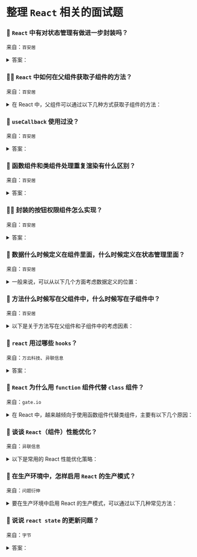 # 整理 `React` 相关的面试题

### 🔴 `React` 中有对状态管理有做进一步封装吗？

来自：`百安居`

<details>

<summary>答案：</summary>

`React` 本身除了 `useContext` 和 `useReducer` 之外，没有内置的复杂状态管理方案，但它的生态系统中有很多流行的状态管理库，为复杂组件间的状态管理提供了进一步的封装和优化。

#### 主要的解决方案和封装

1. **`Context API`：**

- `React` 提供了 `Context API`，可以不用通过每一层组件传递 `props` 的情况下，全局共享状态。
- 但当应用程序变得复杂时，单靠 `Context API` 管理状态会变得繁琐，并且可能导致性能问题，特别是组件不必要的重新渲染。

2. **`React Redux`：**

- 提供了一种可预测的方式来管理和集中应用的状态。
- 通过中间件（如 `redux-thunk` 或 `redux-saga`），`Redux` 可以处理副作用。
- 此外，`React-Redux` 可以更高效地将 `Redux` 与 `React` 组件结合起来。

> `Redux Toolkit`：`Redux` 的封装，简化了传统 `Redux` 的配置，减少了样板代码，并提供了处理异步逻辑的 `createAsyncThunk` 工具。

3. **`Recoil`：**

- `Facebook` 开发的一个状态管理库，旨在与 `React` 的并发模式无缝工作。
- 它专注于高效地管理全局和派生状态，允许更细粒度的响应式更新。
- 只有使用了特定状态的组件会在该状态变化时重新渲染。

4. **`Zustand`：**

- 一个小巧、快速、可扩展的状态管理库
- 提供了一个简单的 `API` 来管理全局和局部状态，并避免不必要的重新渲染。
- 相比 `Redux` 更简洁，适用于小到中型项目。

5. **`Jotai`：**

- 另一个轻量级的状态管理库，基于 `React` 的 `Context API` 构建
- 提供了一种更结构化的方式来管理 `atoms`（状态单元）。
- 它使不同状态之间的依赖关系更加显式化，类似 `Recoil`，可以做到细粒度的更新。

6. **`MobX`：**

- 专注于简洁和响应式编程，允许状态自动派生和更新，减少手动将状态连接到组件的需求。
- `React` 组件可以观察状态的变化，`MobX` 确保只进行必要的最少量的重新渲染。

7. **`React Query`：**

- 虽然 `React Query` 不是纯粹的状态管理库，但它是管理服务器状态（如 `API` 数据）的利器
- 简化了数据获取逻辑、缓存、同步和更新等操作，特别适合处理异步数据。

#### 总结:

`React` 的核心功能可以通过不同的状态管理解决方案得到扩展，如 `Redux`、`Recoil`、`MobX` 等。这些解决方案根据项目的复杂性，为状态管理提供了不同的优化，通常在管理大规模应用时提升性能并简化代码组织。具体使用哪一个取决于项目的需求。

</details>

### 🧑‍💻 `React` 中如何在父组件获取子组件的方法？

来自：`百安居`

<details>

<summary>在 React 中，父组件可以通过以下几种方式获取子组件的方法：</summary>

#### 一、使用 `refs`

1. 在父组件中创建一个 `ref`：

```tsx
const RefParentCom: FC = () => {
  const comRef = useRef();
  return (
    <div>
      <p>Ref parent component</p>
      <p>
        <button onClick={() => comRef.current?.callChildMethod()}>
          click me
        </button>
      </p>
      <hr />
      <RefSubCom ref={comRef} />
    </div>
  );
};
```

2. 在子组件中暴露需要被父组件调用的方法：

```tsx
const RefSubCom = forwardRef<SubRefInstance>((_, ref) => {
  useImperativeHandle(ref, () => ({
    callChildMethod: () => console.log("Ref child method called"),
  }));
  return <p>Ref children component</p>;
});
interface SubRefInstance {
  callChildMethod: () => viod;
}
```

完整实例：https://codepen.io/levi0001/pen/oNKBwwa

#### 二、通过 `context` 父组件调用子组件的方法

1. 创建一个 `context`，并包裹在父子组件最外层：

```tsx
const ConnContext = createContext<ConnInstance>({} as ConnInstance);
const App: FC = () => {
  return (
    <ConnContext.Provider value={{}}>
      <ParentComponent>
        <SubComponent />
      </ParentComponent>
    </ConnContext.Provider>
  );
};
interface ConnInstance {
  callChildMethod?: () => void;
}
```

2. 子组价获取 `context` 并绑定方法

```tsx
const SubComponent: FC = () => {
  const conn = useContext(ConnContext);
  useEffect(() => {
    conn.callChildMethod = () => console.log("call sub method");
  }, [conn]);
  return <p>Sub children component</p>;
};
```

3. 父组价通过 `context` 调用子组件的方法

```tsx
const ParentComponent: FC<PropsWithChildren> = ({ children }) => {
  const conn = useContext(ConnContext);
  return (
    <div>
      <p>Parent children component</p>
      <p>
        <button onClick={() => conn?.callChildMethod()}>click me</button>
      </p>
      <hr />
      {children}
    </div>
  );
};
```

完整实例：https://codepen.io/levi0001/pen/YzmNQvb

</details>

### 🔴 `useCallback` 使用过没？

来自：`百安居`

<details>

<summary>答案：</summary>

`useCallback` 是 `React` 中的一个 `Hook`。它用于返回一个 `memoized` 回调函数，在依赖项不变的情况下，多次渲染之间始终返回相同的函数实例。这有助于避免在组件重新渲染时，因为回调函数的重新创建而导致子组件不必要的重新渲染。

**使用场景**

1. 当把回调函数传递给子组件时，如果这个回调函数在每次父组件渲染时都重新创建，可能会导致子组件的性能问题。使用 `useCallback` 可以避免这种情况。
2. 在优化性能时，对于一些复杂的计算或可能频繁触发重新渲染的场景，使用 `useCallback` 可以确保只有在必要的时候才重新计算回调函数。

**示例用法**

```tsx
import { FC, useCallback } from "react";

const MyComponent: FC = () => {
  const handleClick = useCallback(() => {
    console.log("Button clicked");
  }, []);

  return <button onClick={handleClick}>Click me</button>;
};

export default MyComponent;
```

在这个例子中 `handleClick` 回调函数在组件初次渲染时创建一次，因为依赖项数组为空。如果有依赖项，只有当依赖项发生变化时，才会重新创建回调函数。

</details>

### 🔴 函数组件和类组件处理重复渲染有什么区别？

来自：`百安居`

<details>

<summary>答案：</summary>

**函数组件**

1. 利用 `React.memo`：将函数组件包裹在 `React.memo` 中来实现浅比较 `props` 的方式来减少重复渲染。当组件的 `props` 没有变化时，组件不会重新渲染。
2. 依赖优化：在使用 `useEffect`、`useMemo` 和 `useCallback` 等 Hook 时，可以通过精确指定依赖项数组来控制何时触发副作用和计算新的值，从而避免不必要的重复渲染。

`React.memo` 默认是浅比较，可以通过第 2 个参数进行深度检查：

```tsx
import { FC, memo } from "react";

const MyComponent: FC<MyComProps> = ({ value }) => <>component: {value}</>;

interface MyComProps {
  value: string;
}

export default memo(MyComponent, (prev, next) => prev.value !== next.value);
```

**类组件**

1. `shouldComponentUpdate`：重写类组件的 `shouldComponentUpdate` 方法来进行更细粒度的控制，决定是否进行重新渲染。该方法接收新的 `props` 和 `state` 作为参数，通过比较它们与当前的 `props` 和 `state`，返回一个布尔值来决定是否重新渲染组件。
2. `PureComponent`：类组件可以继承 `React.PureComponent`，它会对 `props` 和 `state` 进行浅比较来决定是否重新渲染组件。但只进行浅比较，不够灵活。

总的来说，函数组件在处理重复渲染时更加简洁和灵活，可以通过 `hook` 和 `React.memo` 等方式进行优化。而类组件则需要通过重写特定方法或继承特定类来实现类似的效果，相对来说较为复杂。

</details>

### 🧑‍💻 封装的按钮权限组件怎么实现？

来自：`百安居`

<details>

<summary>答案：</summary>

根据传递的 `props` 检查对应的状态，给出对应的视图

1. 创建按钮组件通过 `props` 判断权限

```tsx
const CustomButton: FC<PropsWithChildren<CustomButtonProps>> = ({
  children,
  permissionKey,
}) => {
  const group = ["add", "edit"];
  return group.includes(permissionKey) ? (
    <button>{children}</button>
  ) : (
    <button disabled>{children}</button>
  );
};
```

2. 提供不同的 `key` 使用组件

```tsx
const App: FC = () => (
  <>
    <CustomButton permissionKey="add">Add</CustomButton>{" "}
    <CustomButton permissionKey="disable">Del</CustomButton>
  </>
);
```

完整演示：https://codepen.io/levi0001/pen/abepYKK

**总结**

在实际应用中，可以根据具体的权限管理方案来获取用户权限信息，比如从后端获取用户角色信息后进行判断，或者使用状态管理库来存储和管理权限状态。同时，可以根据需要扩展组件的功能，如添加不同的按钮样式、处理点击事件等。

</details>

### 🔴 数据什么时候定义在组件里面，什么时候定义在状态管理里面？

来自：`百安居`

<details>

<summary>一般来说，可以从以下几个方面考虑数据定义的位置：</summary>

**定义在组件里面：**

- 当数据仅在特定组件内部使用，并且不会被其他组件共享或影响多个组件状态时，可以定义在组件内部。
- 如果数据的生命周期与组件的生命周期紧密相关，随着组件的创建而创建，销毁而销毁，适合放在组件里。
- 对于一些临时的、局部的、快速变化且不需要在多个地方同步的数据，可以放在组件内。

**定义在状态管理里面：**

- 当数据需要在多个组件之间共享和同步时，应该放在状态管理中。比如用户的登录状态、购物车中的商品信息等，这些数据可能会被多个不同的组件访问和修改。
- 如果数据的变化会引起多个组件的状态更新，为了更好地管理这种复杂的状态变化，将数据放在状态管理中可以集中处理状态的更新逻辑。
- 对于一些全局的、持久化的数据，如应用的配置信息等，适合放在状态管理中，以便在整个应用中随时访问和修改。

</details>

### 🔴 方法什么时候写在父组件中，什么时候写在子组件中？

来自：`百安居`

<details>

<summary>以下是关于方法写在父组件和子组件中的考虑因素：</summary>

**写在父组件中：**

- 当方法的逻辑主要涉及多个子组件的协调或者对多个子组件的状态进行统一管理时，适合写在父组件中。例如，一个页面有多个子组件，父组件需要根据某个条件同时控制这些子组件的显示或隐藏，此时控制显示隐藏的方法就可以写在父组件中。
- 如果方法是与整个应用的全局状态或业务逻辑相关，而不是特定于某个子组件的功能，通常放在父组件中。比如，在一个电商应用中，父组件可能有一个方法用于处理购物车的总价计算，这个计算可能涉及多个子组件中的商品信息。

**写在子组件中：**

- 当方法的逻辑完全是为了实现子组件自身的特定功能，并且与其他组件没有直接关系时，应该写在子组件中。例如，一个子组件是一个输入框，它有一个方法用于验证输入内容的格式是否正确，这个方法就适合写在子组件中。
- 如果方法只影响子组件自身的状态变化和行为，不涉及到父组件或其他子组件的状态管理，那么可以放在子组件内。比如，一个子组件是一个下拉菜单，它有一个方法用于展开或收起菜单的功能，这个方法就可以放在子组件中。

</details>

### 🔴 `react` 用过哪些 `hooks`？

来自：`万云科技`、`异联信息`

<details>

<summary>答案：</summary>

**基础状态管理：**

1. `useState`：用于在函数组件中添加状态，可以接收并管理各种数据类型的状态。
2. `useReducer`：用于处理复杂的状态逻辑，它接收一个 `reducer` 函数和初始状态作为参数。

> 此类 `hooks` 都返回当前状态和一个 `dispatch` 函数来触发状态更新。

**副作用处理：**

1. `useEffect`：用于处理组件挂载、更新和卸载时的副作用操作，比如发送网络请求、订阅事件、手动修改 DOM 等。
2. `useLayoutEffect`：与 `useEffect` 类似，但它会在浏览器渲染之前同步执行副作用操作，适合处理涉及布局的副作用。

此类 `hooks` 都接受 2 个参数：

- 参数 1：函数用于执行回调
- 参数 2：依赖项数组，只有当依赖项发生变更才触发更新

关于依赖项：

- 不提供：随每次渲染执行回调
- 空数组：仅首次渲染执行回调
- 带有状态的依赖项数组：只有状态变更才执行回调

回调返回函数：

- 执行前都会先执行返回的函数，`React` 中此类 `hooks` 采用先出后进的原则

**上下文和引用类：**

1. `useContext`：用于在函数组件中访问 `React` 的上下文（`Context`），可以方便地在组件树中传递和共享数据，避免通过层层传递 `props`。
2. `useRef`：用于创建一个可变的引用，可以在组件的整个生命周期中保持对某个值的引用，而不会引起组件的重新渲染。

**性能优化类：**

1. `useMemo`：用于缓存计算结果，只有当依赖项发生变化时才重新计算。可以避免不必要的计算，提高性能。
2. `useCallback`：与 `useMemo` 类似，用于缓存函数，只有当依赖项发生变化时才重新创建函数。可以避免不必要的函数重新创建，特别是在将函数作为 `props` 传递给子组件时。
3. `useTransition`：用于处理 “并发模式”（`Concurrent Mode`）的 `hook`，主要用于管理并发更新，使用户界面保持响应。

</details>

### 🔴 `React` 为什么用 `function` 组件代替 `class` 组件？

来自：`gate.io`

<details>

<summary>在 React 中，越来越倾向于使用函数组件代替类组件，主要有以下几个原因：</summary>

#### 一、简洁性

**1. 代码更简洁**

函数组件通常比类组件更简洁明了。它们以函数的形式定义组件，没有类的复杂语法和结构，减少了代码的行数和复杂度。

例如，一个简单的展示用户信息的组件，用函数组件可以这样写：

```tsx
const UserInfo: FC = ({ user }: { user: any }) => {
  return <div>Hello, {user.name}!</div>;
};
```

而用类组件则需要更多的代码：

```tsx
class UserInfo extends React.Component {
  render() {
    const { user } = this.props;
    return <div>Hello, {user.name}!</div>;
  }
}
```

**2. 易于理解和维护**

- 函数组件的简洁性使得代码更易于理解和维护。开发者可以更快地阅读和理解函数组件的逻辑，减少了在复杂的类结构中寻找特定功能的时间。
- 对于新加入项目的开发者来说，理解函数组件的代码通常比理解类组件更容易，提高了团队的开发效率。

#### 二、性能优化

**1. 减少不必要的重新渲染**

- `React` 中的函数组件在某些情况下可以更好地利用 `React` 的优化机制，减少不必要的重新渲染。
- 函数组件可以使用 `React` 的钩子（`hooks`）来管理状态和副作用，通过使用 `useMemo` 和 `useCallback` 等钩子，可以缓存计算结果和函数引用，避免在每次渲染时都重新计算和创建新的函数，从而提高性能。

例如：

```tsx
const MyComponent: FC = ({ data }: { data: any }) => {
  const memoizedValue = useMemo(() => expensiveComputation(data), [data]);
  return <div>{memoizedValue}</div>;
};
```

**2. 更好的性能优化工具**

- `React` 团队在不断优化函数组件的性能，并提供了更多的性能优化工具和技术。例如，`React` 的新特性 `React.memo` 可以对函数组件进行浅比较，只在 `props` 发生变化时才重新渲染组件，进一步提高了性能。
- 相比之下，类组件的性能优化相对较为复杂，需要手动管理生命周期方法和状态更新，容易出现错误和性能问题。

#### 三、更好的逻辑复用

**1. 自定义钩子**

- 函数组件可以使用自定义钩子来封装和复用逻辑。自定义钩子是一个函数，它可以在多个函数组件中调用，实现逻辑的复用。

例如，可以创建一个用于获取用户数据的自定义钩子：

```tsx
import { useState, useEffect } from "react";

const useUserData: () => null | { name: string } = () => {
  const [userData, setUserData] = useState(null);

  useEffect(() => {
    fetchUserData().then((data) => setUserData(data));
  }, []);

  return userData;
};

const MyComponent: FC = () => {
  const userData = useUserData();
  return <div>{userData ? userData.name : "Loading..."}</div>;
};
```

> 这样，多个组件可以共享获取用户数据的逻辑，提高了代码的可维护性和可复用性。

**2. 组合优于继承**

- 函数组件更符合组合优于继承的原则。通过组合不同的函数组件和自定义钩子，可以轻松地构建复杂的用户界面，而不需要依赖类的继承关系。
- 继承在某些情况下可能会导致代码的复杂性增加，并且难以理解和维护。函数组件的组合方式更加灵活，可以根据具体需求自由地组合和拆分组件，提高了代码的可扩展性和可维护性。

#### 四、与现代开发工具和技术的兼容性

**1. 更好地支持 `TypeScript`**

- 函数组件与 `TypeScript` 的结合更加自然和方便。`TypeScript` 可以更好地推断函数组件的类型，提供更强大的类型检查和智能提示，减少类型错误的发生。
- 相比之下，类组件在与 `TypeScript` 结合时可能需要更多的类型定义和手动处理，增加了开发的复杂性。

**2. 与新的 `React` 特性和库的兼容性更好**

- `React` 不断推出新的特性和优化，函数组件通常更容易适应这些变化。例如，`React` 的并发模式和 `Suspense` 等新特性在函数组件中使用更加方便和自然。
- 同时，许多新的 `React` 库和工具也更倾向于支持函数组件，使得开发者可以更轻松地使用这些工具来构建应用程序。

#### 总结

综上所述，`React` 使用函数组件代替类组件具有简洁性、性能优化、更好的逻辑复用和与现代开发工具的兼容性等优势。函数组件的出现使得 `React` 开发更加高效、灵活和可维护，成为现代 `React` 开发的主流方式。

</details>

### 🔴 谈谈 `React`（组件）性能优化？

来自：`异联信息`

<details>

<summary>以下是常用的 React 性能优化策略：</summary>

`React` 性能优化的关键在于减少不必要的渲染、提升数据更新效率，并最大化组件的复用。

**1. 组件更新优化**

- **使用 `React.memo`**：通过将函数组件包裹在 `React.memo` 中，使组件在接收到相同的 `props` 时不重新渲染，从而提升性能。
- **使用 `shouldComponentUpdate`**：对于类组件，通过 `shouldComponentUpdate` 方法控制组件是否应该更新，这样在 `props` 或 `state` 不变时可以避免无意义的渲染。

备注：

- 关于组件重复渲染详细见：函数组件和类组件处理重复渲染有什么区别？ [[查看](#-函数组件和类组件处理重复渲染有什么区别)]
- `memo` 和 `useMemo` 虽然可以避免组件重复渲染，但滥用不但无法提升性能还会导致额外的计算，最好的方式建议优先考虑组合组件而不是变体组件

**2. 状态管理优化**

- **减少不必要的状态提升**：尽量将状态局限在最小作用域，避免将状态提升到不必要的父级，以减少重渲染的子组件数量。
- **使用 `Context API` 的优化方式**：`Context API` 可能导致不必要的子组件渲染，可以通过拆分 `Context` 或使用 `useContext` 时搭配 `React.memo` 优化性能。

备注：

- `useContext` 优先考虑是下放到叶子节点，其次考虑组合而大于变体，最后才是 `memo` 或 `useMemo`

**3. 避免匿名函数和对象**

- **在 `props` 中避免传递匿名函数**：每次渲染时匿名函数都会创建新实例，影响性能。可以使用 `useCallback` 缓存事件处理函数，以防止子组件重新渲染。
- **缓存复杂对象**：通过 `useMemo` 缓存复杂计算对象，避免在父组件渲染时每次生成新对象。

**4. 数据加载与异步操作优化**

- **数据懒加载**：对于数据较多的场景，使用懒加载或分页加载减少首屏加载量。
- **异步操作优化**：在合适时机处理异步操作，避免阻塞渲染流程。常用的方法包括在数据加载前显示加载组件或骨架屏。

**5. 合适的渲染模式**

- **虚拟列表（`Virtual List`）**：对于长列表，采用 `react-window` 或 `react-virtualized` 实现懒加载长列表，仅渲染当前可见区域的列表项。
- **避免频繁重渲染**：在使用动画或事件处理时，频繁的 `DOM` 操作可以通过 `requestAnimationFrame` 或节流、防抖等技巧控制更新频率，减少过于频繁的渲染消耗。

**6. 减少重渲染的方法**

- **组件拆分**：将复杂组件拆分为多个较小的子组件，使每个子组件独立管理状态和渲染逻辑，从而减小重渲染的范围。
- **使用 `Fragment` 减少 `DOM` 节点**：利用 `React.Fragment` 包裹多个子元素，减少不必要的 `DOM` 包裹节点，减轻 `DOM` 操作负担。

**7. 编译优化**

- **使用生产模式的构建**：在生产环境中，确保启用 `React` 的生产模式，避免开发模式的额外检查和日志消耗。[[查看](#-在生产环境中怎样启用-react-的生产模式)]
- **代码分离（`Code Splitting`）**：利用 `React.lazy` 和 `Suspense` 实现代码分离，将非首屏代码分离至按需加载，减小初始加载体积。

通过结合这些方法，`React` 应用可以在用户体验和数据更新上获得显著的性能提升。

</details>

### 🔴 在生产环境中，怎样启用 `React` 的生产模式？

来自：`问题衍伸`

<details>

<summary>要在生产环境中启用 React 的生产模式，可以通过以下几种常见方法：</summary>

**方法一：使用 `Create React App` 创建项目时的默认设置**

如果项目是使用 `Create React App` 创建的，那么在构建项目用于生产环境时，它会自动启用 `React` 的生产模式。只需运行以下任意命令来创建生产环境的构建：

```bash
# npm
npm run build

# yarn
yarn build
```

`Create React App` 会对代码进行优化处理，包括启用 `React` 的生产模式，压缩代码、去除开发环境相关的调试代码等，生成的构建版本可直接部署到生产服务器上。

**方法二：手动设置环境变量（对于非 `Create React App` 项目）**

1. 对于使用 `Webpack` 进行打包的项目：

在项目的 `Webpack` 配置文件（通常是 `webpack.config.js`）中，需要设置 `DefinePlugin` 来定义环境变量。

```js
const webpack = require("webpack");

module.exports = {
  //...其他Webpack配置项

  plugins: [
    new webpack.DefinePlugin({
      "process.env.NODE_ENV": JSON.stringify("production"),
    }),
  ],
};
```

这里通过 `DefinePlugin` 将 `process.env.NODE_ENV` 设置为 `production`，这样 `React` 就会识别到处于生产环境，从而启用生产模式。

2. 对于使用其他打包工具或自定义构建流程的项目：

同样需要确保在运行时将 `process.env.NODE_ENV` 环境变量设置为 `production`。例如，在运行项目的脚本命令中，可以这样设置（以 `Linux/macOS` 系统为例）：

```bash
NODE_ENV=production node index.js
```

这里假设 `index.js` 是项目的入口文件，通过在运行命令前设置 `NODE_ENV` 环境变量为 `production`，`React` 会进入生产模式。

当 `React` 处于生产模式时，它会进行一系列优化，比如对代码进行更严格的错误检查（只抛出关键错误以避免影响用户体验）、优化渲染性能等，有助于提升应用在生产环境中的运行效果。

</details>

### 🔴 说说 `react state` 的更新问题？

来自：`字节`

<details>

<summary>答案：</summary>

**1, 异步更新问题**

在 `React` 中，`setState` 方法在大多数情况下是异步更新的。这意味着当你调用 `setState` 后，状态不会立即更新，`React` 会将多个 `setState` 调用合并为一个更新操作来提高性能。例如，在以下代码中：

</details>
